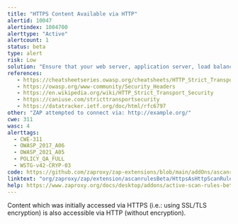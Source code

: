 ```yaml
---
title: "HTTPS Content Available via HTTP"
alertid: 10047
alertindex: 1004700
alerttype: "Active"
alertcount: 1
status: beta
type: alert
risk: Low
solution: "Ensure that your web server, application server, load balancer, etc. is configured to only serve such content via HTTPS. Consider implementing HTTP Strict Transport Security."
references:
   - https://cheatsheetseries.owasp.org/cheatsheets/HTTP_Strict_Transport_Security_Cheat_Sheet.html
   - https://owasp.org/www-community/Security_Headers
   - https://en.wikipedia.org/wiki/HTTP_Strict_Transport_Security
   - https://caniuse.com/stricttransportsecurity
   - https://datatracker.ietf.org/doc/html/rfc6797
other: "ZAP attempted to connect via: http://example.org/"
cwe: 311
wasc: 4
alerttags: 
  - CWE-311
  - OWASP_2017_A06
  - OWASP_2021_A05
  - POLICY_QA_FULL
  - WSTG-v42-CRYP-03
code: https://github.com/zaproxy/zap-extensions/blob/main/addOns/ascanrulesBeta/src/main/java/org/zaproxy/zap/extension/ascanrulesBeta/HttpsAsHttpScanRule.java
linktext: "org/zaproxy/zap/extension/ascanrulesBeta/HttpsAsHttpScanRule.java"
help: https://www.zaproxy.org/docs/desktop/addons/active-scan-rules-beta/#id-10047
---
```

Content which was initially accessed via HTTPS (i.e.: using SSL/TLS encryption) is also accessible via HTTP (without encryption).
